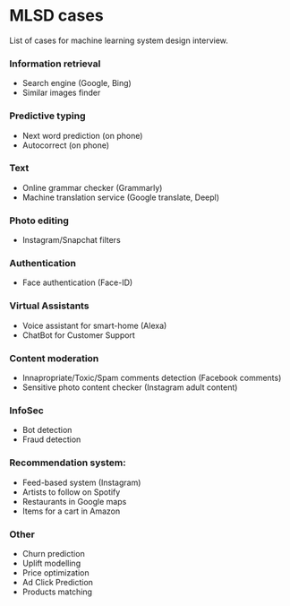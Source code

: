 # MLSD cases

List of cases for machine learning system design interview.

### Information retrieval
+ Search engine (Google, Bing)
+ Similar images finder  

### Predictive typing
+ Next word prediction (on phone)
+ Autocorrect (on phone)

### Text 
+ Online grammar checker (Grammarly)
+ Machine translation service (Google translate, Deepl)

### Photo editing
+ Instagram/Snapchat filters

### Authentication
+ Face authentication (Face-ID) 

### Virtual Assistants
+ Voice assistant for smart-home (Alexa)
+ ChatBot for Customer Support

### Content moderation
+ Innapropriate/Toxic/Spam comments detection (Facebook comments)
+ Sensitive photo content checker (Instagram adult content)

### InfoSec
+ Bot detection
+ Fraud detection

### Recommendation system: 
+ Feed-based system (Instagram)
+ Artists to follow on Spotify  
+ Restaurants in Google maps  
+ Items for a cart in Amazon  
  
### Other
+ Churn prediction  
+ Uplift modelling
+ Price optimization
+ Ad Click Prediction
+ Products matching